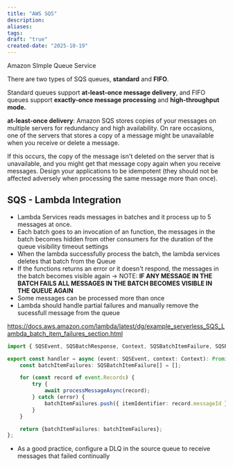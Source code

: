 ```yaml
---
title: "AWS SQS"
description: 
aliases: 
tags: 
draft: "true"
created-date: "2025-10-19"
---
```




Amazon SImple Queue Service

There are two types of SQS queues, **standard** and **FIFO**.

Standard queues support **at-least-once message delivery**, and FIFO queues support **exactly-once message processing** and **high-throughput mode.**

**at-least-once delivery**: Amazon SQS stores copies of your messages on multiple servers for redundancy and high availability. On rare occasions, one of the servers that stores a copy of a message might be unavailable when you receive or delete a message.

If this occurs, the copy of the message isn't deleted on the server that is unavailable, and you might get that message copy again when you receive messages. Design your applications to be idempotent (they should not be affected adversely when processing the same message more than once). 

## SQS - Lambda Integration

- Lambda Services reads messages in batches and it process up to 5 messages at once.
- Each batch goes to an invocation of an function, the messages in the batch becomes hidden from other consumers for the duration of the queue visibility timeout settings
- When the lambda successfully process the batch, the lambda services deletes that batch from the Queue
- If the functions returns an error or it doesn't respond, the messages in the batch becomes visible again -> NOTE: **IF ANY MESSAGE IN THE BATCH FAILS ALL MESSAGES IN THE BATCH BECOMES VISIBLE IN THE QUEUE AGAIN**
- Some messages can be processed more than once
- Lambda should handle partial failures and manually remove the sucessfull message from the queue

https://docs.aws.amazon.com/lambda/latest/dg/example_serverless_SQS_Lambda_batch_item_failures_section.html

```typescript
import { SQSEvent, SQSBatchResponse, Context, SQSBatchItemFailure, SQSRecord } from 'aws-lambda';

export const handler = async (event: SQSEvent, context: Context): Promise<SQSBatchResponse> => {
    const batchItemFailures: SQSBatchItemFailure[] = [];

    for (const record of event.Records) {
        try {
            await processMessageAsync(record);
        } catch (error) {
            batchItemFailures.push({ itemIdentifier: record.messageId });
        }
    }

    return {batchItemFailures: batchItemFailures};
};
```

- As a good practice, configure a DLQ in the source queue to receive messages that failed continually
